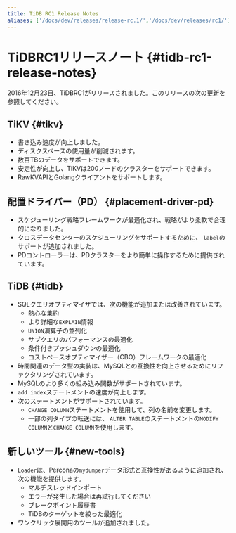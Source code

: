 ```yaml
---
title: TiDB RC1 Release Notes
aliases: ['/docs/dev/releases/release-rc.1/','/docs/dev/releases/rc1/']
---
```


# TiDBRC1リリースノート {#tidb-rc1-release-notes}

2016年12月23日、TiDBRC1がリリースされました。このリリースの次の更新を参照してください。

## TiKV {#tikv}

-   書き込み速度が向上しました。
-   ディスクスペースの使用量が削減されます。
-   数百TBのデータをサポートできます。
-   安定性が向上し、TiKVは200ノードのクラスターをサポートできます。
-   RawKVAPIとGolangクライアントをサポートします。

## 配置ドライバー（PD） {#placement-driver-pd}

-   スケジューリング戦略フレームワークが最適化され、戦略がより柔軟で合理的になりました。
-   クロスデータセンターのスケジューリングをサポートするために、 `label`のサポートが追加されました。
-   PDコントローラーは、PDクラスターをより簡単に操作するために提供されています。

## TiDB {#tidb}

-   SQLクエリオプティマイザでは、次の機能が追加または改善されています。
    -   熱心な集約
    -   より詳細な`EXPLAIN`情報
    -   `UNION`演算子の並列化
    -   サブクエリのパフォーマンスの最適化
    -   条件付きプッシュダウンの最適化
    -   コストベースオプティマイザー（CBO）フレームワークの最適化
-   時間関連のデータ型の実装は、MySQLとの互換性を向上させるためにリファクタリングされています。
-   MySQLのより多くの組み込み関数がサポートされています。
-   `add index`ステートメントの速度が向上します。
-   次のステートメントがサポートされています。
    -   `CHANGE COLUMN`ステートメントを使用して、列の名前を変更します。
    -   一部の列タイプの転送には、 `ALTER TABLE`のステートメントの`MODIFY COLUMN`と`CHANGE COLUMN`を使用します。

## 新しいツール {#new-tools}

-   `Loader`は、Perconaの`mydumper`データ形式と互換性があるように追加され、次の機能を提供します。
    -   マルチスレッドインポート
    -   エラーが発生した場合は再試行してください
    -   ブレークポイント履歴書
    -   TiDBのターゲットを絞った最適化
-   ワンクリック展開用のツールが追加されました。
